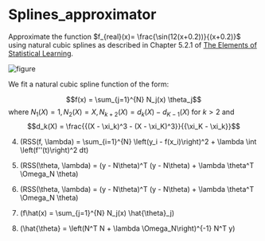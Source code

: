 # Splines_approximator

Approximate the function  $f_{real}(x)= \frac{\sin(12(x+0.2))}{(x+0.2)}$ using natural cubic splines as described in Chapter 5.2.1 of [The Elements of Statistical Learning](https://link.springer.com/book/10.1007/978-0-387-84858-7).


![figure](https://github.com/antvas98/Splines_approximator/assets/115734703/bb5c8322-ba0c-4144-a47d-6ef6ca802fe2)

We fit a natural cubic spline function of the form:

$$f(x) = \sum_{j=1}^{N} N_j(x) \theta_j$$
where $N_1(X) = 1, N_2(X) = X, N_{k+2}(X) = d_k(X) - d_{K-1}(X)$  for $k > 2$
and 
$$d_k(X) = \frac{{(X - \xi_k)^3 - (X - \xi_K)^3}}{{\xi_K - \xi_k}}$$

4) \(RSS(f, \lambda) = \sum_{i=1}^{N} \left(y_i - f(x_i)\right)^2 + \lambda \int \left(f''(t)\right)^2 dt\)

5) \(RSS(\theta, \lambda) = (y - N\theta)^T (y - N\theta) + \lambda \theta^T \Omega_N \theta\)

6) \(RSS(\theta, \lambda) = (y - N\theta)^T (y - N\theta) + \lambda \theta^T \Omega_N \theta\)

7) \(f\hat(x) = \sum_{j=1}^{N} N_j(x) \hat{\theta}_j\)

8) \(\hat{\theta} = \left(N^T N + \lambda \Omega_N\right)^{-1} N^T y\)
